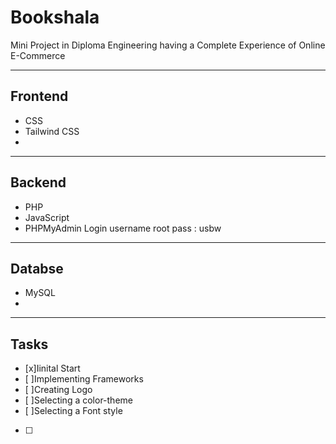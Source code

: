 # Bookshala
Mini Project in Diploma Engineering having a Complete Experience of Online E-Commerce  

---
## Frontend
- CSS
- Tailwind CSS
-

---
## Backend
- PHP
- JavaScript
- PHPMyAdmin 
    Login username root pass : usbw

---
## Databse
- MySQL
-

---

## Tasks

- [x]Iinital Start
- [ ]Implementing Frameworks
- [ ]Creating Logo
- [ ]Selecting a color-theme
- [ ]Selecting a Font style
- [ ]


